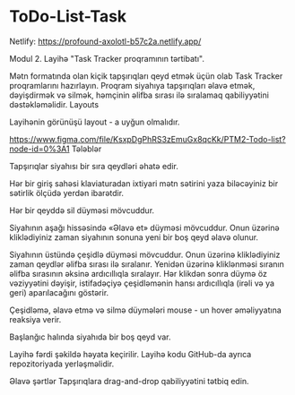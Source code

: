 # ToDo-List-Task

Netlify: https://profound-axolotl-b57c2a.netlify.app/

Modul 2. Layihə "Task Tracker proqramının tərtibatı".

Mətn formatında olan kiçik tapşırıqları qeyd etmək üçün olab Task Tracker proqramlarını hazırlayın. Proqram siyahıya tapşırıqları əlavə etmək, dəyişdirmək və silmək, həmçinin əlifba sırası ilə sıralamaq qabiliyyətini dəstəkləməlidir.
Layouts

Layihənin görünüşü layout - a uyğun olmalıdır.

https://www.figma.com/file/KsxpDgPhRS3zEmuGx8qcKk/PTM2-Todo-list?node-id=0%3A1 
Tələblər

Tapşırıqlar siyahısı bir sıra qeydləri əhatə edir.

Hər bir giriş sahəsi klaviaturadan ixtiyari mətn sətirini yaza biləcəyiniz bir sətirlik ölçüdə yerdən ibarətdir. 

Hər bir qeyddə sil düyməsi mövcuddur.

Siyahının aşağı hissəsində «Əlavə et» düyməsi mövcuddur. Onun üzərinə kliklədiyiniz zaman siyahının sonuna yeni bir boş qeyd əlavə olunur.

Siyahının üstündə çeşidlə düyməsi mövcuddur. Onun üzərinə kliklədiyiniz zaman qeydlər əlifba sırası ilə sıralanır. Yenidən üzərinə kliklənməsi sıranın əlifba sırasının əksinə ardıcıllıqla sıralayır. Hər klikdən sonra düymə öz vəziyyətini dəyişir, istifadəçiyə çeşidləmənin hansı ardıcıllıqla (irəli və ya geri) aparılacağını göstərir.

Çeşidləmə, əlavə etmə və silmə düymələri mouse - un hover əməliyyatına reaksiya verir.

Başlanğıc halında siyahıda bir boş qeyd var.

Layihə fərdi şəkildə həyata keçirilir. Layihə kodu GitHub-da ayrıca repozitoriyada yerləşməlidir.

Əlavə şərtlər
Tapşırıqlara drag-and-drop qabiliyyətini tətbiq edin.
